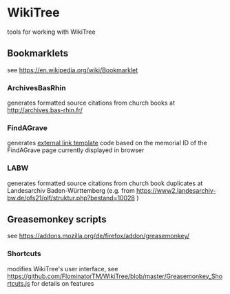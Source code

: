 # WikiTree
tools for working with WikiTree

## Bookmarklets
see https://en.wikipedia.org/wiki/Bookmarklet

### ArchivesBasRhin
generates formatted source citations from church books at http://archives.bas-rhin.fr/

### FindAGrave
generates [external link template](https://www.wikitree.com/wiki/Template:FindAGrave) code based on the memorial ID of the FindAGrave page currently displayed in browser

### LABW
generates formatted source citations from church book duplicates at Landesarchiv Baden-Württemberg (e.g. from https://www2.landesarchiv-bw.de/ofs21/olf/struktur.php?bestand=10028 )

## Greasemonkey scripts
see https://addons.mozilla.org/de/firefox/addon/greasemonkey/
### Shortcuts
modifies WikiTree's user interface, see https://github.com/FlominatorTM/WikiTree/blob/master/Greasemonkey_Shortcuts.js for details on features
